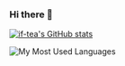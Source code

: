 ### Hi there 👋

[![if-tea's GitHub stats](https://github-readme-stats.vercel.app/api?username=if-tea&show_icons=true&theme=tokyonight)](https://github.com/if-tea/github-readme-stats)
 

![My Most Used Languages](https://github-readme-stats.vercel.app/api/top-langs/?username=if-tea&layout=compact&hide_border=true&theme=tokyonight)
  <!--
**if-tea/if-tea** is a ✨ _special_ ✨ repository because its `README.md` (this file) appears on your GitHub profile.

Here are some ideas to get you started:


[![if-tea's GitHub stats](https://github-readme-stats.vercel.app/api?username=if-tea)](https://github.com/if-tea/github-readme-stats)

- 🔭 I’m currently working on ...
- 🌱 I’m currently learning ...
- 👯 I’m looking to collaborate on ...
- 🤔 I’m looking for help with ...
- 💬 Ask me about ...
- 📫 How to reach me: ...
- 😄 Pronouns: ...
- ⚡ Fun fact: ...
-->
